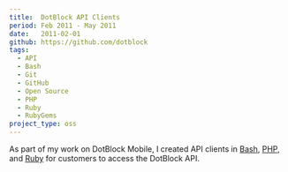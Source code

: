 ```yaml
---
title:  DotBlock API Clients
period: Feb 2011 - May 2011
date:   2011-02-01
github: https://github.com/dotblock
tags:
  - API
  - Bash
  - Git
  - GitHub
  - Open Source
  - PHP
  - Ruby
  - RubyGems
project_type: oss
---
```


As part of my work on DotBlock Mobile, I created API clients in [Bash][],
[PHP][], and [Ruby][] for customers to access the DotBlock API.

[Bash]: https://github.com/dotblock/dotblock-api-bash
[PHP]: https://github.com/dotblock/dotblock-api-php
[Ruby]: https://github.com/dotblock/dotblock-api-ruby
